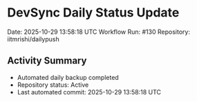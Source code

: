 # DevSync Daily Status Update
Date: 2025-10-29 13:58:18 UTC
Workflow Run: #130
Repository: iitmrishi/dailypush

## Activity Summary
- Automated daily backup completed
- Repository status: Active
- Last automated commit: 2025-10-29 13:58:18 UTC
